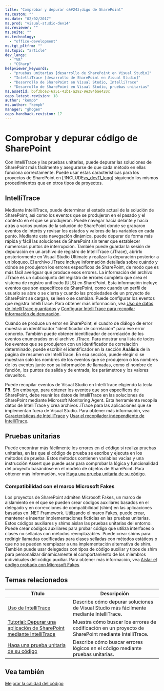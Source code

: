 ```yaml
---
title: "Comprobar y depurar c&#243;digo de SharePoint"
ms.custom: ""
ms.date: "02/02/2017"
ms.prod: "visual-studio-dev14"
ms.reviewer: ""
ms.suite: ""
ms.technology: 
  - "office-development"
ms.tgt_pltfrm: ""
ms.topic: "article"
dev_langs: 
  - "VB"
  - "CSharp"
helpviewer_keywords: 
  - "pruebas unitarias [desarrollo de SharePoint en Visual Studio]"
  - "IntelliTrace [desarrollo de SharePoint en Visual Studio]"
  - "Desarrollo de SharePoint en Visual Studio, IntelliTrace"
  - "Desarrollo de SharePoint en Visual Studio, pruebas unitarias"
ms.assetid: b5f3bce2-6a51-41b1-a292-9e384bae420c
caps.latest.revision: 18
author: "kempb"
ms.author: "kempb"
manager: "ghogen"
caps.handback.revision: 17
---
```

# Comprobar y depurar c&#243;digo de SharePoint
  Con IntelliTrace y las pruebas unitarias, puede depurar las soluciones de SharePoint más fácilmente y asegurarse de que cada método en ellas funciona correctamente.  Puede usar estas características para los proyectos de SharePoint en [!INCLUDE[vs_dev11_long](../sharepoint/includes/vs-dev11-long-md.md)] siguiendo los mismos procedimientos que en otros tipos de proyectos.  
  
## IntelliTrace  
 Mediante IntelliTrace, puede determinar el estado actual de la solución de SharePoint, así como los eventos que se produjeron en el pasado y el contexto en el que se produjeron.  Puede navegar hacia delante y hacia atrás a varios puntos de la solución de SharePoint donde se grabaron eventos de interés y revisar los estados y valores de las variables en cada punto.  Mediante esta navegación dinámica, puede depurar de forma más rápida y fácil las soluciones de SharePoint sin tener que establecer numerosos puntos de interrupción.  También puede guardar la sesión de depuración en un archivo de registro de IntelliTrace \(.iTrace\), abrirlo posteriormente en Visual Studio Ultimate y realizar la depuración posterior a un bloqueo.  El archivo .iTrace incluye información detallada sobre cuándo y dónde se produjeron los errores específicos de SharePoint, de modo que es más fácil averiguar qué produce esos errores.  La información del archivo .iTrace es un subconjunto del registro de errores completo que crea el sistema de registro unificado \(ULS\) en SharePoint.  Esta información incluye eventos que son específicos de SharePoint, como cuando un perfil de usuario se abre o se cierra y cuando las propiedades de un proyecto de SharePoint se cargan, se leen o se cambian.  Puede configurar los eventos que registra IntelliTrace.  Para obtener más información, vea [Uso de datos de IntelliTrace guardados](../debugger/using-saved-intellitrace-data.md) y [Configurar IntelliTrace para recopilar información de depuración](http://msdn.microsoft.com/es-es/7657ecab-e07e-4b1b-872d-f05d966be37e).  
  
 Cuando se produce un error en SharePoint, el cuadro de diálogo de error muestra un identificador "identificador de correlación" para ese error concreto.  También puede obtener identificador de correlación de los eventos enumerados en el archivo .iTrace.  Para mostrar una lista de todos los eventos que se produjeron con un identificador de correlación determinado, puede escribir el identificador en la sección **Análisis** de la página de resumen de IntelliTrace.  En esa sección, puede elegir si se muestran solo los nombres de los eventos que se produjeron o los nombres de los eventos junto con su información de llamadas, como el nombre de función, los puntos de salida y de entrada, los parámetros y los valores devueltos.  
  
 Puede recopilar eventos de Visual Studio en IntelliTrace eligiendo la tecla **F5**.  Sin embargo, para obtener los eventos que son específicos de SharePoint, debe reunir los datos de IntelliTrace en las soluciones de SharePoint mediante Microsoft Monitoring Agent.  Esta herramienta recopila datos de IntelliTrace y crea archivos .iTrace para las aplicaciones que se implementan fuera de Visual Studio.  Para obtener más información, vea [Características de IntelliTrace](../debugger/intellitrace-features.md) y [Usar el recopilador independiente de IntelliTrace](../debugger/using-the-intellitrace-stand-alone-collector.md).  
  
## Pruebas unitarias  
 Puede encontrar más fácilmente los errores en el código si realiza pruebas unitarias, en las que el código de prueba se escribe y ejecuta en los métodos de prueba.  Estos métodos contienen variables vacías y una instrucción Assert que puede usar para comprobar la lógica y funcionalidad del proyecto basándose en el modelo de objetos de SharePoint.  Para obtener más información, vea [Haga una prueba unitaria de su código](../test/unit-test-your-code.md).  
  
### Compatibilidad con el marco Microsoft Fakes  
 Los proyectos de SharePoint admiten Microsoft Fakes, un marco de aislamiento en el que se pueden crear códigos auxiliares basados en el delegado y en correcciones de compatibilidad \(shim\) en las aplicaciones basadas en .NET Framework.  Utilizando el marco Fakes, puede crear, mantener e insertar implementaciones ficticias en las pruebas unitarias.  Estos códigos auxiliares y shims aíslan las pruebas unitarias del entorno.  Puede crear códigos auxiliares para probar código que utiliza interfaces o clases no selladas con métodos reemplazables.  Puede crear shims para redirigir llamadas codificadas para clases selladas con métodos estáticos o que no se pueden reemplazar a una implementación alternativa de shim.  También puede usar delegados con tipos de código auxiliar y tipos de shim para personalizar dinámicamente el comportamiento de los miembros individuales del código auxiliar.  Para obtener más información, vea [Aislar el código probado con Microsoft Fakes](../test/isolating-code-under-test-with-microsoft-fakes.md).  
  
## Temas relacionados  
  
|Título|Descripción|  
|------------|-----------------|  
|[Uso de IntelliTrace](../debugger/intellitrace.md)|Describe cómo depurar soluciones de Visual Studio más fácilmente mediante IntelliTrace.|  
|[Tutorial: Depurar una aplicación de SharePoint mediante IntelliTrace](../sharepoint/walkthrough-debugging-a-sharepoint-application-by-using-intellitrace.md)|Muestra cómo buscar los errores de codificación en un proyecto de SharePoint mediante IntelliTrace.|  
|[Haga una prueba unitaria de su código](../test/unit-test-your-code.md)|Describe cómo buscar errores lógicos en el código mediante pruebas unitarias.|  
  
## Vea también  
 [Mejorar la calidad del código](../test/improve-code-quality.md)  
  
  
